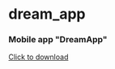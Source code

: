 # dream_app
### Mobile app "DreamApp"
[Click to download](https://github.com/Pet315/dream_app/blob/main/DreamApp.apk)
